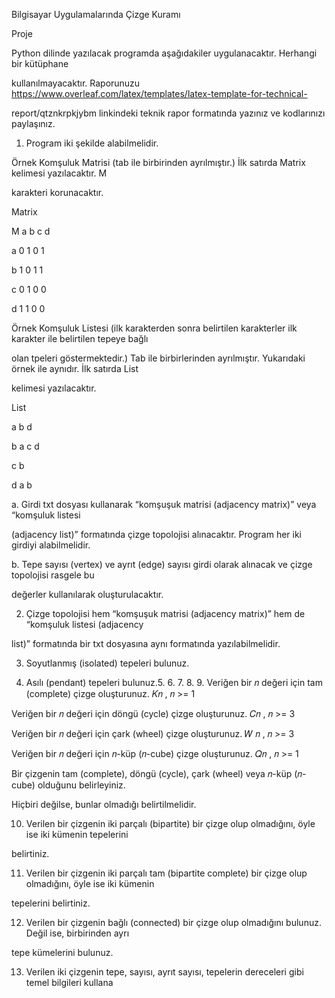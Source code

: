 Bilgisayar Uygulamalarında Çizge Kuramı

Proje

Python dilinde yazılacak programda aşağıdakiler uygulanacaktır. Herhangi bir kütüphane

kullanılmayacaktır. Raporunuzu https://www.overleaf.com/latex/templates/latex-template-for-technical-

report/qtznkrpkjybm linkindeki teknik rapor formatında yazınız ve kodlarınızı paylaşınız.

1. Program iki şekilde alabilmelidir.

Örnek Komşuluk Matrisi (tab ile birbirinden ayrılmıştır.) İlk satırda Matrix kelimesi yazılacaktır. M

karakteri korunacaktır.

Matrix

M a b c d

a 0 1 0 1

b 1 0 1 1

c 0 1 0 0

d 1 1 0 0

Örnek Komşuluk Listesi (ilk karakterden sonra belirtilen karakterler ilk karakter ile belirtilen tepeye bağlı

olan tpeleri göstermektedir.) Tab ile birbirlerinden ayrılmıştır. Yukarıdaki örnek ile aynıdır. İlk satırda List

kelimesi yazılacaktır.

List

a b d

b a c d

c b

d a b

a. Girdi txt dosyası kullanarak “komşuşuk matrisi (adjacency matrix)” veya “komşuluk listesi

(adjacency list)” formatında çizge topolojisi alınacaktır. Program her iki girdiyi alabilmelidir.

b. Tepe sayısı (vertex) ve ayrıt (edge) sayısı girdi olarak alınacak ve çizge topolojisi rasgele bu

değerler kullanılarak oluşturulacaktır.

2. Çizge topolojisi hem “komşuşuk matrisi (adjacency matrix)” hem de “komşuluk listesi (adjacency

list)” formatında bir txt dosyasına aynı formatında yazılabilmelidir.

3. Soyutlanmış (isolated) tepeleri bulunuz.

4. Asılı (pendant) tepeleri bulunuz.5. 6. 7. 8. 9. Veriğen bir 𝑛 değeri için tam (complete) çizge oluşturunuz. 𝐾𝑛 , 𝑛 >= 1

Veriğen bir 𝑛 değeri için döngü (cycle) çizge oluşturunuz. 𝐶𝑛 , 𝑛 >= 3

Veriğen bir 𝑛 değeri için çark (wheel) çizge oluşturunuz. 𝑊 𝑛 , 𝑛 >= 3

Veriğen bir 𝑛 değeri için 𝑛-küp (𝑛-cube) çizge oluşturunuz. 𝑄𝑛 , 𝑛 >= 1

Bir çizgenin tam (complete), döngü (cycle), çark (wheel) veya 𝑛-küp (𝑛-cube) olduğunu belirleyiniz.

Hiçbiri değilse, bunlar olmadığı belirtilmelidir.

10. Verilen bir çizgenin iki parçalı (bipartite) bir çizge olup olmadığını, öyle ise iki kümenin tepelerini

belirtiniz.

11. Verilen bir çizgenin iki parçalı tam (bipartite complete) bir çizge olup olmadığını, öyle ise iki kümenin

tepelerini belirtiniz.

12. Verilen bir çizgenin bağlı (connected) bir çizge olup olmadığını bulunuz. Değil ise, birbirinden ayrı

tepe kümelerini bulunuz.

13. Verilen iki çizgenin tepe, sayısı, ayrıt sayısı, tepelerin dereceleri gibi temel bilgileri kullana